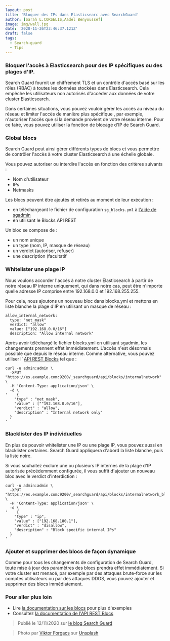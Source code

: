 ```yaml
---
layout: post
title: 'Bloquer des IPs dans Elasticsearc avec SearchGuard'
author: [Sarah L.CORSELIS,Aadel Benyoussef]
image: img/wall.jpg
date: '2020-11-26T23:46:37.121Z'
draft: false
tags:
  - Search-guard
  - Tips
---
```

### **Bloquer l'accès à Elasticsearch pour des IP spécifiques ou des plages d'IP.**

Search Guard fournit un chiffrement TLS et un contrôle d'accès basé sur les rôles (RBAC) à toutes les données stockées dans Elasticsearch. Cela empêche les utilisateurs non autorisés d'accéder aux données de votre cluster Elasticsearch.

Dans certaines situations, vous pouvez vouloir gérer les accès au niveau du réseau et limiter l'accès de manière plus spécifique , par exemple, n'autoriser l'accès que si la demande provient de votre réseau interne. Pour ce faire, vous pouvez utiliser la fonction de blocage d'IP de Search Guard.

### **Global blocs**

Search Guard peut ainsi gérer différents types de blocs et vous permettre de contrôler l'accès à votre cluster Elasticsearch à une échelle globale.

Vous pouvez autoriser ou interdire l'accès en fonction des critères suivants :
- Nom d'utilisateur
- IPs
- Netmasks 

Les blocs peuvent être ajoutés et retirés au moment de leur exécution : 
- en téléchargeant le fichier de configuration `sg_blocks.yml` à [l'aide de sgadmin](https://docs.search-guard.com/latest/main-concepts#block-user--ip-addressnet-mask) 
- en utilisant le Blocks API REST

Un bloc se compose de :

- un nom unique
- un type (nom, IP, masque de réseau)
- un verdict (autoriser, refuser)
- une description (facultatif

### **Whitelister une plage IP**

Nous voulons accorder l'accès à notre cluster Elasticsearch à partir de notre réseau IP interne uniquement, qui dans notre cas, peut être n'importe quelle adresse IP comprise entre 192.168.0.0 et 192.168.255.255.

Pour cela, nous ajoutons un nouveau bloc dans blocks.yml et mettons en liste blanche la plage d'IP en utilisant un masque de réseau :
```
allow_internal_network:
  type: "net_mask"
  verdict: "allow"
  value: ["192.168.0.0/16"]
  description: "Allow internal network"
```
Après avoir téléchargé le fichier blocks.yml en utilisant sgadmin, les changements prennent effet immédiatement. L'accès n'est désormais possible que depuis le réseau interne. Comme alternative, vous pouvez utiliser l’ [API REST Blocks](https://docs.search-guard.com/latest/rest-api-blocks#put) tel que : 
```
curl -u admin:admin \
  -XPUT "https://es.example.com:9200/_searchguard/api/blocks/internalnetwork" \
  -H 'Content-Type: application/json' \
  -d \
'    {
    "type" : "net_mask",
    "value" : [""192.168.0.0/16"],
    "verdict" : "allow",
    "description" : "Internal network only"
  }
'
```

### **Blacklister des IP individuelles**
En plus de pouvoir whitelister une IP ou une plage IP, vous pouvez aussi en blacklister certaines. Search Guard appliquera d'abord la liste blanche, puis la liste noire.

Si vous souhaitez exclure une ou plusieurs IP internes de la plage d'IP autorisée précédemment configurée, il vous suffit d'ajouter un nouveau bloc avec le verdict d'interdiction :
```
curl -u admin:admin \
  -XPUT "https://es.example.com:9200/_searchguard/api/blocks/internalnetwork_block_ips" \
  -H 'Content-Type: application/json' \
  -d \
'    {
    "type" : "ip",
    "value" : ["192.168.180.1"],
    "verdict" : "disallow",
    "description" : "Block specific internal IPs"
  }
'
```
### Ajouter et supprimer des blocs de façon dynamique 


Comme pour tous les changements de configuration de Search Guard, toute mise à jour des paramètres des blocs prendra effet immédiatement. Si votre cluster est menacé, par exemple par des attaques brute-force sur les comptes utilisateurs ou par des attaques DDOS, vous pouvez ajouter et supprimer des blocs immédiatement.

### Pour aller plus loin

- Lire [la documentation sur les blocs](https://docs.search-guard.com/latest/main-concepts#block-user--ip-addressnet-mask) pour plus d'exemples 
- Consultez [la documentation de l'API REST Blocs](https://docs.search-guard.com/latest/rest-api-blocks)

> Publié le 12/11/2020 sur [le blog Search Guard](https://search-guard.com/elasticsearch-block-ips/)

> <span>Photo par <a href="https://unsplash.com/@sonance?utm_source=unsplash&amp;utm_medium=referral&amp;utm_content=creditCopyText">Viktor Forgacs</a> sur <a href="https://unsplash.com/s/photos/firewalls?utm_source=unsplash&amp;utm_medium=referral&amp;utm_content=creditCopyText">Unsplash</a></span>

